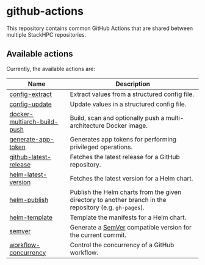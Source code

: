 # github-actions

This repository contains common GitHub Actions that are shared between multiple StackHPC
repositories.

## Available actions

Currently, the available actions are:

| Name | Description |
|---|---|
| [config-extract](./config-extract) | Extract values from a structured config file. |
| [config-update](./config-update) | Update values in a structured config file. |
| [docker-multiarch-build-push](./docker-multiarch-build-push) | Build, scan and optionally push a multi-architecture Docker image. |
| [generate-app-token](./generate-app-token) | Generates app tokens for performing privileged operations. |
| [github-latest-release](./github-latest-release) | Fetches the latest release for a GitHub repository. |
| [helm-latest-version](./helm-latest-version) | Fetches the latest version for a Helm chart. |
| [helm-publish](./helm-publish) | Publish the Helm charts from the given directory to another branch in the repository (e.g. `gh-pages`). |
| [helm-template](./helm-template) | Template the manifests for a Helm chart. |
| [semver](./semver) | Generate a [SemVer](https://semver.org/) compatible version for the current commit. |
| [workflow-concurrency](./workflow-concurrency) | Control the concurrency of a GitHub workflow. |
